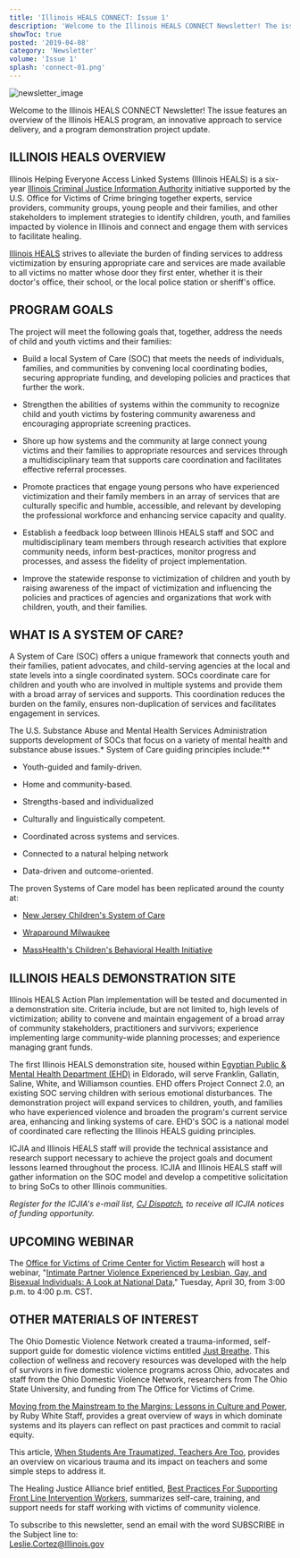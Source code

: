 ```yaml
---
title: 'Illinois HEALS CONNECT: Issue 1'
description: 'Welcome to the Illinois HEALS CONNECT Newsletter! The issue features an overview of the Illinois HEALS program, an innovative approach to service delivery, and a program demonstration project update.'
showToc: true
posted: '2019-04-08'
category: 'Newsletter'
volume: 'Issue 1'
splash: 'connect-01.png'
---
```


![newsletter_image](/connect-01.png)

Welcome to the Illinois HEALS CONNECT Newsletter! The issue features an overview of the Illinois HEALS program, an innovative approach to service delivery, and a program demonstration project update.

## ILLINOIS HEALS OVERVIEW

<!-- <img src="/connect-01.jpg" align="right" style="width: 200px !important"> -->

Illinois Helping Everyone Access Linked Systems (Illinois HEALS) is a six-year [Illinois Criminal Justice Information Authority](https://icjia.illinois.gov) initiative supported by the U.S. Office for Victims of Crime bringing together experts, service providers, community groups, young people and their families, and other stakeholders to implement strategies to identify children, youth, and families impacted by violence in Illinois and connect and engage them with services to facilitate healing.

[Illinois HEALS](/) strives to alleviate the burden of finding services to address victimization by ensuring appropriate care and services are made available to all victims no matter whose door they first enter, whether it is their doctor's office, their school, or the local police station or sheriff's office.

## PROGRAM GOALS

The project will meet the following goals that, together, address the needs of child and youth victims and their families:

- Build a local System of Care (SOC) that meets the needs of individuals, families, and communities by convening local coordinating bodies, securing appropriate funding, and developing policies and practices that further the work.

- Strengthen the abilities of systems within the community to recognize child and youth victims by fostering community awareness and encouraging appropriate screening practices.

- Shore up how systems and the community at large connect young victims and their families to appropriate resources and services through a multidisciplinary team that supports care coordination and facilitates effective referral processes.

- Promote practices that engage young persons who have experienced victimization and their family members in an array of services that are culturally specific and humble, accessible, and relevant by developing the professional workforce and enhancing service capacity and quality.

- Establish a feedback loop between Illinois HEALS staff and SOC and multidisciplinary team members through research activities that explore community needs, inform best-practices, monitor progress and processes, and assess the fidelity of project implementation.

- Improve the statewide response to victimization of children and youth by raising awareness of the impact of victimization and influencing the policies and practices of agencies and organizations that work with children, youth, and their families.

## WHAT IS A SYSTEM OF CARE?

A System of Care (SOC) offers a unique framework that connects youth and their families, patient advocates, and child-serving agencies at the local and state levels into a single coordinated system. SOCs coordinate care for children and youth who are involved in multiple systems and provide them with a broad array of services and supports. This coordination reduces the burden on the family, ensures non-duplication of services and facilitates engagement in services.

The U.S. Substance Abuse and Mental Health Services Administration supports development of SOCs that focus on a variety of mental health and substance abuse issues.\* System of Care guiding principles include:\*\*

- Youth-guided and family-driven.

- Home and community-based.

- Strengths-based and individualized

- Culturally and linguistically competent.

- Coordinated across systems and services.

- Connected to a natural helping network

- Data-driven and outcome-oriented.

The proven Systems of Care model has been replicated around the county at:

- [New Jersey Children's System of Care](http://www.performcarenj.org/index.aspx)

- [Wraparound Milwaukee](http://wraparoundmke.com/)

- [MassHealth's Children's Behavioral Health Initiative](https://www.mass.gov/service-details/learn-about-cbhi)

## ILLINOIS HEALS DEMONSTRATION SITE

Illinois HEALS Action Plan implementation will be tested and documented in a demonstration site. Criteria include, but are not limited to, high levels of victimization; ability to convene and maintain engagement of a broad array of community stakeholders, practitioners and survivors; experience implementing large community-wide planning processes; and experience managing grant funds.

The first Illinois HEALS demonstration site, housed within [Egyptian Public & Mental Health Department (EHD)](https://egyptian.org/) in Eldorado, will serve Franklin, Gallatin, Saline, White, and Williamson counties. EHD offers Project Connect 2.0, an existing SOC serving children with serious emotional disturbances. The demonstration project will expand services to children, youth, and families who have experienced violence and broaden the program's current service area, enhancing and linking systems of care. EHD's SOC is a national model of coordinated care reflecting the Illinois HEALS guiding principles.

ICJIA and Illinois HEALS staff will provide the technical assistance and research support necessary to achieve the project goals and document lessons learned throughout the process. ICJIA and Illinois HEALS staff will gather information on the SOC model and develop a competitive solicitation to bring SoCs to other Illinois communities.

_Register for the ICJIA's e-mail list, [CJ Dispatch](https://visitor.r20.constantcontact.com/manage/optin?v=001MqUcqqvjwLCJXlLMSWbTe3zHHmEQgFeBuHvBcJWTbwgrxFbDSGx4HSUPpI6DJWMUPgbljtLxffqIcGFTgCnr-auak88ybvRxpoJlTMGPtZs%3D), to receive all ICJIA notices of funding opportunity._

## UPCOMING WEBINAR

The [Office for Victims of Crime Center for Victim Research](https://victimresearch.org/) will host a webinar, "[Intimate Partner Violence Experienced by Lesbian, Gay, and Bisexual Individuals: A Look at National Data,](https://mailchi.mp/ncvc/cvr-webinar-showcase-799873?e=39af4785c7)" Tuesday, April 30, from 3:00 p.m. to 4:00 p.m. CST.

## OTHER MATERIALS OF INTEREST

The Ohio Domestic Violence Network created a trauma-informed, self-support guide for domestic violence victims entitled [Just Breathe](https://www.odvn.org/resource-center/). This collection of wellness and recovery resources was developed with the help of survivors in five domestic violence programs across Ohio, advocates and staff from the Ohio Domestic Violence Network, researchers from The Ohio State University, and funding from The Office for Victims of Crime.

[Moving from the Mainstream to the Margins: Lessons in Culture and Power](https://www.researchgate.net/publication/327355473_Moving_from_the_Mainstream_to_the_Margins_Lessons_in_Culture_and_Power), by Ruby White Staff, provides a great overview of ways in which dominate systems and its players can reflect on past practices and commit to racial equity.

This article, [When Students Are Traumatized, Teachers Are Too](https://www.edutopia.org/article/when-students-are-traumatized-teachers-are-too), provides an overview on vicarious trauma and its impact on teachers and some simple steps to address it.

The Healing Justice Alliance brief entitled, [Best Practices For Supporting Front Line Intervention Workers](https://static1.squarespace.com/static/566b074fbfe87338d2021874/t/5c6c81599b747a015fb5e9d8/1550614981426/Brief_Three_HJA_V3.pdf), summarizes self-care, training, and support needs for staff working with victims of community violence.

To subscribe to this newsletter, send an email with the word SUBSCRIBE in the Subject line to:  
Leslie.Cortez@Illinois.gov
